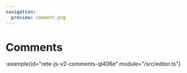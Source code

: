 ```yaml
---
navigation:
  preview: comment.png
---
```


# Comments

:example{id="rete-js-v2-comments-ql406e" module="/src/editor.ts"}

